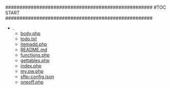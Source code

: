 





####################################################
#TOC START
####################################################
* .
    * [body.php](./body.php)
    * [todo.txt](./todo.txt)
    * [itemadd.php](./itemadd.php)
    * [README.md](./README.md)
    * [functions.php](./functions.php)
    * [gettables.php](./gettables.php)
    * [index.php](./index.php)
    * [my.pw.php](./my.pw.php)
    * [sftp-config.json](./sftp-config.json)
    * [oneoff.php](./oneoff.php)

